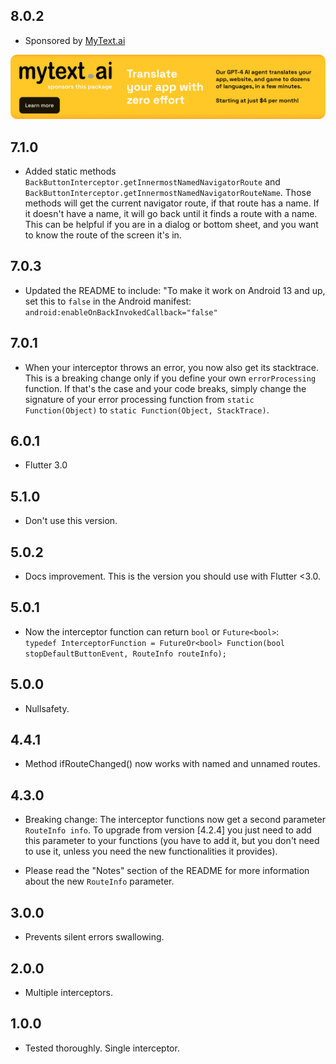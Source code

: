 ## 8.0.2

* Sponsored by [MyText.ai](https://mytext.ai)

[![](./example/SponsoredByMyTextAi.png)](https://mytext.ai)

## 7.1.0

* Added static methods `BackButtonInterceptor.getInnermostNamedNavigatorRoute`
  and `BackButtonInterceptor.getInnermostNamedNavigatorRouteName`. Those methods will
  get the current navigator route, if that route has a name. If it doesn't have a name,
  it will go back until it finds a route with a name. This can be helpful if you are in
  a dialog or bottom sheet, and you want to know the route of the screen it's in.

## 7.0.3

* Updated the README to include: "To make it work on Android 13 and up, set this to
  `false` in the Android manifest: `android:enableOnBackInvokedCallback="false"`

## 7.0.1

* When your interceptor throws an error, you now also get its stacktrace. This is a
  breaking change only if you define your own `errorProcessing` function. If that's the
  case and your code breaks, simply change the signature of your error processing function
  from `static Function(Object)` to `static Function(Object, StackTrace)`.

## 6.0.1

* Flutter 3.0

## 5.1.0

* Don't use this version.

## 5.0.2

* Docs improvement. This is the version you should use with Flutter <3.0.

## 5.0.1

* Now the interceptor function can return `bool` or `Future<bool>`:  
  `typedef InterceptorFunction = FutureOr<bool> Function(bool stopDefaultButtonEvent, RouteInfo routeInfo);`

## 5.0.0

* Nullsafety.

## 4.4.1

* Method ifRouteChanged() now works with named and unnamed routes.

## 4.3.0

* Breaking change: The interceptor functions now get a second parameter `RouteInfo info`.
  To upgrade from version [4.2.4] you just need to add this parameter to your functions
  (you have to add it, but you don't need to use it, unless you need the new
  functionalities it provides).

* Please read the "Notes" section of the README for more information
  about the new `RouteInfo` parameter.

## 3.0.0

* Prevents silent errors swallowing.

## 2.0.0

* Multiple interceptors.

## 1.0.0

* Tested thoroughly. Single interceptor.

